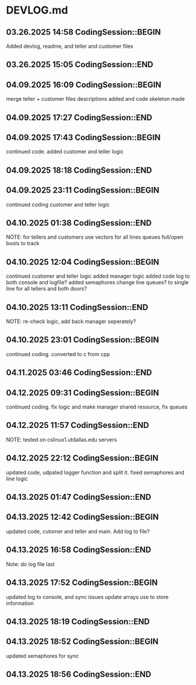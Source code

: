 # DEVLOG.md

## 03.26.2025 14:58 CodingSession::BEGIN

Added devlog, readme, and teller and customer files

## 03.26.2025 15:05 CodingSession::END

## 04.09.2025 16:09 CodingSession::BEGIN

 merge teller + customer files
 descriptions added and code skeleton made
 
## 04.09.2025 17:27 CodingSession::END

## 04.09.2025 17:43 CodingSession::BEGIN

continued code. added customer and teller logic

## 04.09.2025 18:18 CodingSession::END

## 04.09.2025 23:11 CodingSession::BEGIN

continued coding customer and teller logic

## 04.10.2025 01:38 CodingSession::END

NOTE: for tellers and customers use vectors
      for all lines queues
      full/open bools to track
      
## 04.10.2025 12:04 CodingSession::BEGIN

continued customer and teller logic
added manager logic
added code
log to both console and logfile?
added semaphores
change line queues? to single line for all tellers and both doors?

## 04.10.2025 13:11 CodingSession::END

NOTE: re-check logic, add back manager seperately?

## 04.10.2025 23:01 CodingSession::BEGIN

continued coding. converted to c from cpp

## 04.11.2025 03:46 CodingSession::END

## 04.12.2025 09:31 CodingSession::BEGIN

continued coding. fix logic and make manager shared resource, fix queues

## 04.12.2025 11:57 CodingSession::END

NOTE: tested on cslinux1.utdallas.edu servers

## 04.12.2025 22:12 CodingSession::BEGIN

updated code, udpated logger function and split it. 
fixed semaphores and line logic

## 04.13.2025 01:47 CodingSession::END

## 04.13.2025 12:42 CodingSession::BEGIN

updated code, cutomer and teller and main. Add log to file? 

## 04.13.2025 16:58 CodingSession::END

Note: do log file last

## 04.13.2025 17:52 CodingSession::BEGIN

updated log to console, and sync issues 
update arrays use to store information

## 04.13.2025 18:19 CodingSession::END


## 04.13.2025 18:52 CodingSession::BEGIN

updated semaphores for sync

## 04.13.2025 18:56 CodingSession::END